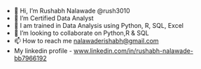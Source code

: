 - 👋 Hi, I’m Rushabh Nalawade @rush3010
- 👀 I’m Certified Data Analyst
- 🌱 I am trained in Data Analysis using Python, R, SQL, Excel
- 💞️ I’m looking to collaborate on Python,R & SQL
- 📫 How to reach me nalawaderishabh@gmail.com
- My linkedin profile - www.linkedin.com/in/rushabh-nalawade-bb7966192

<!---
rush3010/rush3010 is a ✨ special ✨ repository because its `README.md` (this file) appears on your GitHub profile.
You can click the Preview link to take a look at your changes.
--->
